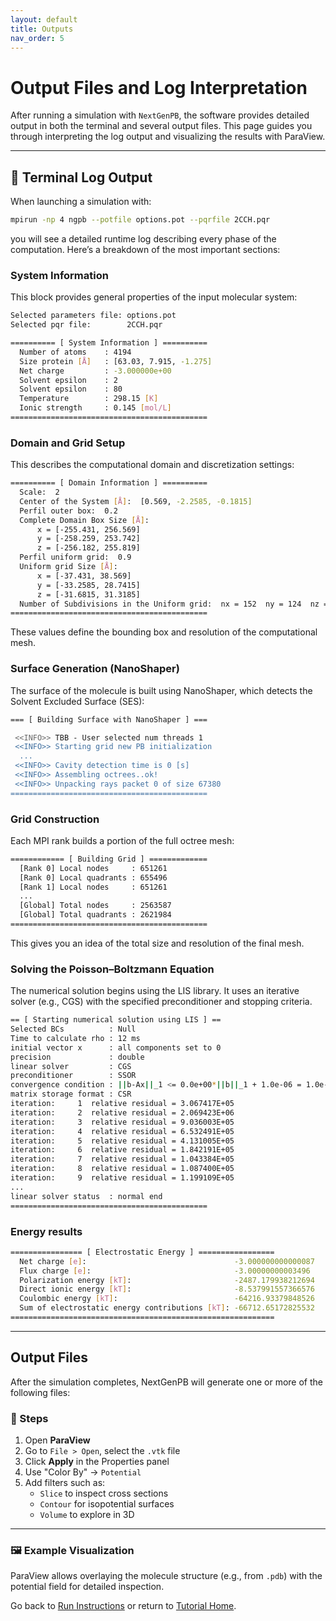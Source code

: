 ```yaml
---
layout: default
title: Outputs
nav_order: 5
---
```


# Output Files and Log Interpretation

After running a simulation with `NextGenPB`, the software provides detailed output in both the terminal and several output files. This page guides you through interpreting the log output and visualizing the results with ParaView.

---

## 🧾 Terminal Log Output

When launching a simulation with:

```bash
mpirun -np 4 ngpb --potfile options.pot --pqrfile 2CCH.pqr
```

you will see a detailed runtime log describing every phase of the computation. Here’s a breakdown of the most important sections:

### System Information

This block provides general properties of the input molecular system:

```bash
Selected parameters file: options.pot
Selected pqr file:        2CCH.pqr

========== [ System Information ] ==========
  Number of atoms    : 4194
  Size protein [Å]   : [63.03, 7.915, -1.275]
  Net charge         : -3.000000e+00
  Solvent epsilon    : 2
  Solvent epsilon    : 80
  Temperature        : 298.15 [K] 
  Ionic strength     : 0.145 [mol/L] 
============================================
```

###  Domain and Grid Setup

This describes the computational domain and discretization settings:

``` bash
========== [ Domain Information ] ==========
  Scale:  2
  Center of the System [Å]:  [0.569, -2.2585, -0.1815]
  Perfil outer box:  0.2
  Complete Domain Box Size [Å]:
      x = [-255.431, 256.569]
      y = [-258.259, 253.742]
      z = [-256.182, 255.819]
  Perfil uniform grid:  0.9
  Uniform grid Size [Å]:
      x = [-37.431, 38.569]
      y = [-33.2585, 28.7415]
      z = [-31.6815, 31.3185]
  Number of Subdivisions in the Uniform grid:  nx = 152  ny = 124  nz = 126
============================================
```

These values define the bounding box and resolution of the computational mesh.


### Surface Generation (NanoShaper)

The surface of the molecule is built using NanoShaper, which detects the Solvent Excluded Surface (SES):

```bash
=== [ Building Surface with NanoShaper ] ===

 <<INFO>> TBB - User selected num threads 1
 <<INFO>> Starting grid new PB initialization
  ...
 <<INFO>> Cavity detection time is 0 [s]
 <<INFO>> Assembling octrees..ok!
 <<INFO>> Unpacking rays packet 0 of size 67380
============================================
```

###  Grid Construction

Each MPI rank builds a portion of the full octree mesh:

```bash
============ [ Building Grid ] =============
  [Rank 0] Local nodes     : 651261
  [Rank 0] Local quadrants : 655496
  [Rank 1] Local nodes     : 651261
  ...
  [Global] Total nodes     : 2563587
  [Global] Total quadrants : 2621984
============================================
```
This gives you an idea of the total size and resolution of the final mesh.


### Solving the Poisson–Boltzmann Equation

The numerical solution begins using the LIS library. It uses an iterative solver (e.g., CGS) with the specified preconditioner and stopping criteria.

```bash
== [ Starting numerical solution using LIS ] ==
Selected BCs          : Null
Time to calculate rho : 12 ms
initial vector x      : all components set to 0
precision             : double
linear solver         : CGS
preconditioner        : SSOR
convergence condition : ||b-Ax||_1 <= 0.0e+00*||b||_1 + 1.0e-06 = 1.0e-06
matrix storage format : CSR
iteration:     1  relative residual = 3.067417E+05
iteration:     2  relative residual = 2.069423E+06
iteration:     3  relative residual = 9.036003E+05
iteration:     4  relative residual = 6.532491E+05
iteration:     5  relative residual = 4.131005E+05
iteration:     6  relative residual = 1.842191E+05
iteration:     7  relative residual = 1.043384E+05
iteration:     8  relative residual = 1.087400E+05
iteration:     9  relative residual = 1.199109E+05
...
linear solver status  : normal end
============================================
```


### Energy results

```bash
================ [ Electrostatic Energy ] =================
  Net charge [e]:                                 -3.000000000000087
  Flux charge [e]:                                -3.00000000003496
  Polarization energy [kT]:                       -2487.179938212694
  Direct ionic energy [kT]:                       -8.537991557366576
  Coulombic energy [kT]:                          -64216.93379848526
  Sum of electrostatic energy contributions [kT]: -66712.65172825532
===========================================================
```

---

##  Output Files

After the simulation completes, NextGenPB will generate one or more of the following files:


### 🧭 Steps

1. Open **ParaView**
2. Go to `File > Open`, select the `.vtk` file
3. Click **Apply** in the Properties panel
4. Use "Color By" → `Potential`
5. Add filters such as:
   - `Slice` to inspect cross sections
   - `Contour` for isopotential surfaces
   - `Volume` to explore in 3D

---

### 🖼️ Example Visualization

ParaView allows overlaying the molecule structure (e.g., from `.pdb`) with the potential field for detailed inspection.

Go back to [Run Instructions](run.md) or return to [Tutorial Home](index.md).
